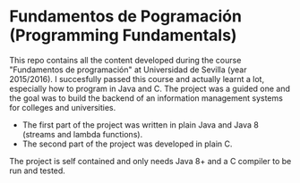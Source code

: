 # Fundamentos de Pogramación (Programming Fundamentals)
This repo contains all the content developed during the course "Fundamentos de programación" at Universidad de Sevilla (year 2015/2016). I succesfully passed this course and actually learnt a lot, especially how to program in Java and C. The project was a guided one and the goal was to build the backend of an information management systems for colleges and universities.
* The first part of the project was written in plain Java and Java 8 (streams and lambda functions).
* The second part of the project was developed in plain C.

The project is self contained and only needs Java 8+ and a C compiler to be run and tested.
